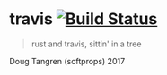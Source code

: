 # travis [![Build Status](https://travis-ci.org/softprops/travis.svg?branch=master)](https://travis-ci.org/softprops/travis)

> rust and travis, sittin' in a tree

Doug Tangren (softprops) 2017
